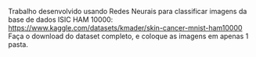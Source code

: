 Trabalho desenvolvido usando Redes Neurais para classificar imagens da base de dados ISIC HAM 10000: https://www.kaggle.com/datasets/kmader/skin-cancer-mnist-ham10000
Faça o download do dataset completo, e coloque as imagens em apenas 1 pasta.
